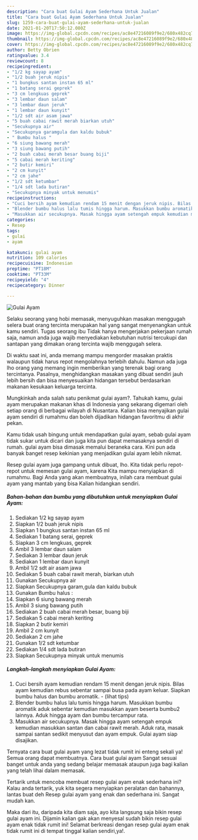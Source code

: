 ```yaml
---
description: "Cara buat Gulai Ayam Sederhana Untuk Jualan"
title: "Cara buat Gulai Ayam Sederhana Untuk Jualan"
slug: 1259-cara-buat-gulai-ayam-sederhana-untuk-jualan
date: 2021-01-20T17:50:12.080Z
image: https://img-global.cpcdn.com/recipes/ac8e47216089f9e2/680x482cq70/gulai-ayam-foto-resep-utama.jpg
thumbnail: https://img-global.cpcdn.com/recipes/ac8e47216089f9e2/680x482cq70/gulai-ayam-foto-resep-utama.jpg
cover: https://img-global.cpcdn.com/recipes/ac8e47216089f9e2/680x482cq70/gulai-ayam-foto-resep-utama.jpg
author: Betty Obrien
ratingvalue: 3.4
reviewcount: 8
recipeingredient:
- "1/2 kg sayap ayam"
- "1/2 buah jeruk nipis"
- "1 bungkus santan instan 65 ml"
- "1 batang serai geprek"
- "3 cm lengkuas geprek"
- "3 lembar daun salam"
- "3 lembar daun jeruk"
- "1 lembar daun kunyit"
- "1/2 sdt air asam jawa"
- "5 buah cabai rawit merah biarkan utuh"
- "Secukupnya air"
- "Secukupnya garamgula dan kaldu bubuk"
- " Bumbu halus "
- "6 siung bawang merah"
- "3 siung bawang putih"
- "2 buah cabai merah besar buang biji"
- "5 cabai merah keriting"
- "2 butir kemiri"
- "2 cm kunyit"
- "2 cm jahe"
- "1/2 sdt ketumbar"
- "1/4 sdt lada butiran"
- "Secukupnya minyak untuk menumis"
recipeinstructions:
- "Cuci bersih ayam kemudian rendam 15 menit dengan jeruk nipis. Bilas ayam kemudian rebus sebentar sampai busa pada ayam keluar. Siapkan bumbu halus dan bumbu aromatik.           (lihat tips)"
- "Blender bumbu halus lalu tumis hingga harum. Masukkan bumbu aromatik aduk sebentar kemudian masukkan ayam beserta bumbu2 lainnya. Aduk hingga ayam dan bumbu tercampur rata."
- "Masukkan air secukupnya. Masak hingga ayam setengah empuk kemudian masukkan santan dan cabai rawit merah. Aduk rata, masak sampai santan sedikit menyusut dan ayam empuk. Gulai ayam siap disajikan."
categories:
- Resep
tags:
- gulai
- ayam

katakunci: gulai ayam 
nutrition: 109 calories
recipecuisine: Indonesian
preptime: "PT18M"
cooktime: "PT33M"
recipeyield: "4"
recipecategory: Dinner

---
```



![Gulai Ayam](https://img-global.cpcdn.com/recipes/ac8e47216089f9e2/680x482cq70/gulai-ayam-foto-resep-utama.jpg)

Selaku seorang yang hobi memasak, menyuguhkan masakan menggugah selera buat orang tercinta merupakan hal yang sangat menyenangkan untuk kamu sendiri. Tugas seorang ibu Tidak hanya mengerjakan pekerjaan rumah saja, namun anda juga wajib menyediakan kebutuhan nutrisi tercukupi dan santapan yang dimakan orang tercinta wajib menggugah selera.

Di waktu  saat ini, anda memang mampu mengorder masakan praktis walaupun tidak harus repot mengolahnya terlebih dahulu. Namun ada juga lho orang yang memang ingin memberikan yang terenak bagi orang tercintanya. Pasalnya, menghidangkan masakan yang dibuat sendiri jauh lebih bersih dan bisa menyesuaikan hidangan tersebut berdasarkan makanan kesukaan keluarga tercinta. 



Mungkinkah anda salah satu penikmat gulai ayam?. Tahukah kamu, gulai ayam merupakan makanan khas di Indonesia yang sekarang digemari oleh setiap orang di berbagai wilayah di Nusantara. Kalian bisa menyajikan gulai ayam sendiri di rumahmu dan boleh dijadikan hidangan favoritmu di akhir pekan.

Kamu tidak usah bingung untuk mendapatkan gulai ayam, sebab gulai ayam tidak sukar untuk dicari dan juga kita pun dapat memasaknya sendiri di rumah. gulai ayam bisa dimasak memalui beraneka cara. Kini pun ada banyak banget resep kekinian yang menjadikan gulai ayam lebih nikmat.

Resep gulai ayam juga gampang untuk dibuat, lho. Kita tidak perlu repot-repot untuk memesan gulai ayam, karena Kita mampu menyiapkan di rumahmu. Bagi Anda yang akan membuatnya, inilah cara membuat gulai ayam yang mantab yang bisa Kalian hidangkan sendiri.

<!--inarticleads1-->

##### Bahan-bahan dan bumbu yang dibutuhkan untuk menyiapkan Gulai Ayam:

1. Sediakan 1/2 kg sayap ayam
1. Siapkan 1/2 buah jeruk nipis
1. Siapkan 1 bungkus santan instan 65 ml
1. Sediakan 1 batang serai, geprek
1. Siapkan 3 cm lengkuas, geprek
1. Ambil 3 lembar daun salam
1. Sediakan 3 lembar daun jeruk
1. Sediakan 1 lembar daun kunyit
1. Ambil 1/2 sdt air asam jawa
1. Sediakan 5 buah cabai rawit merah, biarkan utuh
1. Gunakan Secukupnya air
1. Siapkan Secukupnya garam,gula dan kaldu bubuk
1. Gunakan  Bumbu halus :
1. Siapkan 6 siung bawang merah
1. Ambil 3 siung bawang putih
1. Sediakan 2 buah cabai merah besar, buang biji
1. Sediakan 5 cabai merah keriting
1. Siapkan 2 butir kemiri
1. Ambil 2 cm kunyit
1. Sediakan 2 cm jahe
1. Gunakan 1/2 sdt ketumbar
1. Sediakan 1/4 sdt lada butiran
1. Siapkan Secukupnya minyak untuk menumis




<!--inarticleads2-->

##### Langkah-langkah menyiapkan Gulai Ayam:

1. Cuci bersih ayam kemudian rendam 15 menit dengan jeruk nipis. Bilas ayam kemudian rebus sebentar sampai busa pada ayam keluar. Siapkan bumbu halus dan bumbu aromatik. -           (lihat tips)
1. Blender bumbu halus lalu tumis hingga harum. Masukkan bumbu aromatik aduk sebentar kemudian masukkan ayam beserta bumbu2 lainnya. Aduk hingga ayam dan bumbu tercampur rata.
1. Masukkan air secukupnya. Masak hingga ayam setengah empuk kemudian masukkan santan dan cabai rawit merah. Aduk rata, masak sampai santan sedikit menyusut dan ayam empuk. Gulai ayam siap disajikan.




Ternyata cara buat gulai ayam yang lezat tidak rumit ini enteng sekali ya! Semua orang dapat membuatnya. Cara buat gulai ayam Sangat sesuai banget untuk anda yang sedang belajar memasak ataupun juga bagi kalian yang telah lihai dalam memasak.

Tertarik untuk mencoba membuat resep gulai ayam enak sederhana ini? Kalau anda tertarik, yuk kita segera menyiapkan peralatan dan bahannya, lantas buat deh Resep gulai ayam yang enak dan sederhana ini. Sangat mudah kan. 

Maka dari itu, daripada kita diam saja, ayo kita langsung saja bikin resep gulai ayam ini. Dijamin kalian gak akan menyesal sudah bikin resep gulai ayam enak tidak rumit ini! Selamat berkreasi dengan resep gulai ayam enak tidak rumit ini di tempat tinggal kalian sendiri,ya!.

